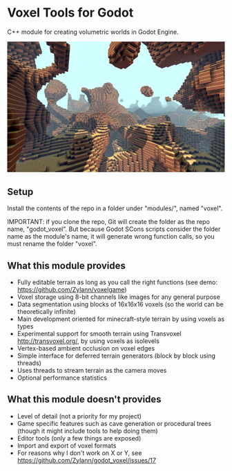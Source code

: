 Voxel Tools for Godot
=========================

C++ module for creating volumetric worlds in Godot Engine.

![Example screenshot](screenshots/2016_05_04_0319_w800.png)

Setup
------

Install the contents of the repo in a folder under "modules/", named "voxel".

IMPORTANT: if you clone the repo, Git will create the folder as the repo name, "godot_voxel". But because Godot SCons scripts consider the folder name as the module's name, it will generate wrong function calls, so you must rename the folder "voxel".


What this module provides
---------------------------

- Fully editable terrain as long as you call the right functions (see demo: https://github.com/Zylann/voxelgame)
- Voxel storage using 8-bit channels like images for any general purpose
- Data segmentation using blocks of 16x16x16 voxels (so the world can be theoretically infinite)
- Main development oriented for minecraft-style terrain by using voxels as types
- Experimental support for smooth terrain using Transvoxel http://transvoxel.org/, by using voxels as isolevels
- Vertex-based ambient occlusion on voxel edges
- Simple interface for deferred terrain generators (block by block using threads)
- Uses threads to stream terrain as the camera moves
- Optional performance statistics


What this module doesn't provides
-----------------------------------

- Level of detail (not a priority for my project)
- Game specific features such as cave generation or procedural trees (though it might include tools to help doing them)
- Editor tools (only a few things are exposed)
- Import and export of voxel formats
- For reasons why I don't work on X or Y, see https://github.com/Zylann/godot_voxel/issues/17
